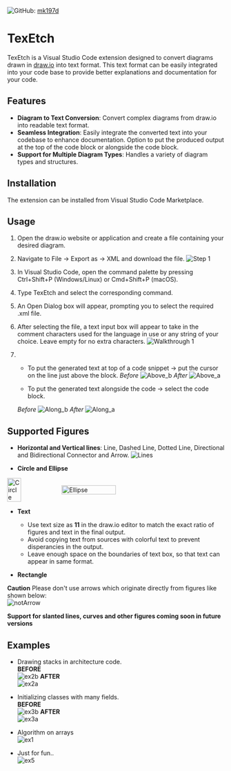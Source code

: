![GitHub](https://img.shields.io/badge/GitHub-Profile-black): [mk197d](https://github.com/mk197d)

# TexEtch

TexEtch is a Visual Studio Code extension designed to convert diagrams drawn in [draw.io](https://app.diagrams.net/) into text format. This text format can be easily integrated into your code base to provide better explanations and documentation for your code.

## Features

- **Diagram to Text Conversion**: Convert complex diagrams from draw.io into readable text format.
- **Seamless Integration**: Easily integrate the converted text into your codebase to enhance documentation. Option to put the produced output at the top of the code block or alongside the code block.
- **Support for Multiple Diagram Types**: Handles a variety of diagram types and structures.

## Installation

The extension can be installed from Visual Studio Code Marketplace.

## Usage
1. Open the draw.io website or application and create a file containing your desired diagram.
2. Navigate to File -> Export as -> XML and download the file.
![Step 1](Step1.png)
3. In Visual Studio Code, open the command palette by pressing Ctrl+Shift+P (Windows/Linux) or Cmd+Shift+P (macOS).
4. Type TexEtch and select the corresponding command.
5. An Open Dialog box will appear, prompting you to select the required .xml file.
6. After selecting the file, a text input box will appear to take in the comment characters used for the language in use or any string of your choice. Leave empty for no extra characters.
![Walkthrough 1](walkthrough1.gif)
7.  - To put the generated text at top of a code snippet -> put the cursor on the line just above the block.
    *Before*
    ![Above_b](above_b.png)
    *After*
    ![Above_a](above_a.png)
    
    - To put the generated text alongside the code -> select the code block.

    *Before*
    ![Along_b](along_b.png)
    *After*
    ![Along_a](along_a.png)
 


## Supported Figures

- **Horizontal and Vertical lines**: Line, Dashed Line, Dotted Line, Directional and Bidirectional Connector and Arrow.
![Lines](Lines3.png)

- **Circle and Ellipse**
<div style="display: flex; align-items: center;">
  <img src="Circle.png" alt="Circle" width="25%">
  <img src="Ellipse.png" alt="Ellipse" width="50%">
</div>

- **Text**
    - Use text size as **11** in the draw.io editor to match the exact ratio of figures and text in the final output.
    - Avoid copying text from sources with colorful text to prevent disperancies in the output.
    - Leave enough space on the boundaries of text box, so that text can appear in same format.

- **Rectangle** 

**Caution**
Please don't use arrows which originate directly from figures like shown below:<br>
![notArrow](notArrow.png)

**Support for slanted lines, curves and other figures coming soon in future versions**

## Examples

- Drawing stacks in architecture code.<br>
  **BEFORE**<br>
  ![ex2b](ex2b.png) 
  **AFTER**<br>
  ![ex2a](ex2a.png) 

- Initializing classes with many fields.<br>
  **BEFORE**<br>
  ![ex3b](ex3b.png) 
  **AFTER**<br>
  ![ex3a](ex3a.png)

- Algorithm on arrays<br>
  ![ex1](ex1.png)

- Just for fun..<br>
  ![ex5](ex5.png)